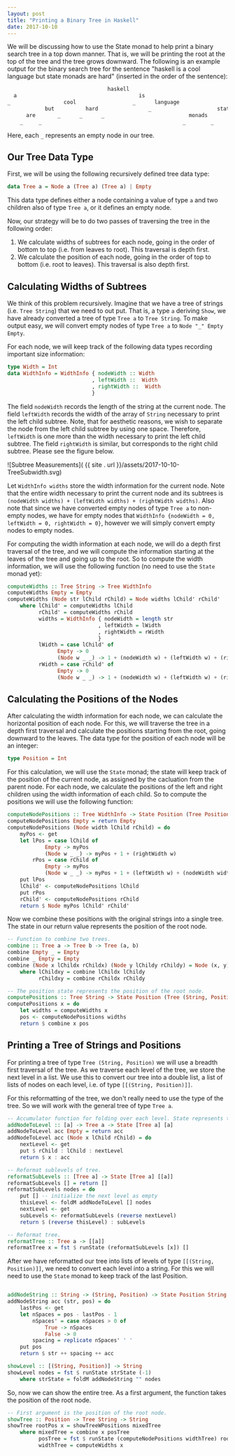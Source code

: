 ```yaml
---
layout: post
title: "Printing a Binary Tree in Haskell"
date: 2017-10-10
---
```


We will be discussing how to use the State monad to help print a binary search tree in a top down manner.
That is, we will be printing the root at the top of the tree and the tree grows downward. The following is an example output
for the binary search tree for the sentence "haskell is a cool language but state monads are hard" (inserted in the order of the sentence):

``` haskell
                                haskell
  a                                       is
_                 cool                  _      language
            but          hard                _                     state
      are       _      _      _                           monads         _
    _     _                                             _        _
```
Here, each `_` represents an empty node in our tree.

## Our Tree Data Type

First, we will be using the following recursively defined tree data type:

``` haskell
data Tree a = Node a (Tree a) (Tree a) | Empty
```

This data type defines either a node containing a value of type `a` and two children also of type `Tree a`, or it defines an empty node.

Now, our strategy will be to do two passes of traversing the tree in the following order: 

1. We calculate widths of subtrees for each node, going in the order of bottom to top (i.e. from leaves to root). This traversal is depth first.
2. We calculate the position of each node, going in the order of top to bottom (i.e. root to leaves). This traversal is also depth first.

## Calculating Widths of Subtrees

We think of this problem recursively. Imagine that we have a tree of strings (i.e. `Tree String`) that we need to out put. That is, a type `a` deriving `Show`, we have already converted a tree of type `Tree a` to `Tree String`. To make output easy, we will convert empty nodes of type `Tree a` to `Node "_" Empty Empty`. 

For each node, we will keep track of the following data types recording important size information:

``` haskell
type Width = Int
data WidthInfo = WidthInfo { nodeWidth :: Width 
                           , leftWidth ::  Width
                           , rightWidth ::  Width
                           }
```
The field `nodeWidth` records the length of the string at the current node.
 The field `leftWidth` records the width of the array of `String` necessary to print the left child subtree.
 Note, that for aesthetic reasons, we wish to separate the node from the left child subtree by using one space.
 Therefore, `leftWidth` is one more than the width necessary to print the left child subtree.
 The field `rightWidth` is similar, but corresponds to the right child subtree. Please see the figure below.

![Subtree Measurements]( {{ site . url }}/assets/2017-10-10-TreeSubwidth.svg)

Let `WidthInfo widths` store the width information for the current node.
 Note that the entire width necessary to print the current node and its subtrees is `(nodeWidth widths) + (leftWidth widths) + (rightWidth widths)`. Also note that since we have converted empty nodes of type `Tree a` to non-empty nodes, we have for empty nodes that `WidthInfo {nodeWidth = 0, leftWidth = 0, rightWidth = 0}`, however we will simply convert empty nodes to empty nodes. 

For computing the width information at each node, we will do a depth first traversal of the tree, and we will compute the information starting at the leaves of the tree and going up to the root. So to compute the width information, we will use the following function (no need to use the `State` monad yet):

``` haskell
computeWidths :: Tree String -> Tree WidthInfo
computeWidths Empty = Empty
computeWidths (Node str lChild rChild) = Node widths lChild' rChild' 
    where lChild' = computeWidths lChild
          rChild' = computeWidths rChild
          widths = WidthInfo { nodeWidth = length str
                             , leftWidth = lWidth
                             , rightWidth = rWidth
                             }
          lWidth = case lChild' of 
                Empty -> 0
                (Node w _ _) -> 1 + (nodeWidth w) + (leftWidth w) + (rightWidth w)
          rWidth = case rChild' of 
                Empty -> 0  
                (Node w _ _) -> 1 + (nodeWidth w) + (leftWidth w) + (rightWidth w)
```
 
## Calculating the Positions of the Nodes 

After calculating the width information for each node, we can calculate the horizontal position of each node. For this, we will traverse the tree in a depth first traversal and calculate the positions starting from the root, going downward to the leaves. The data type for the position of each node will be an integer:
``` haskell
type Position = Int
```

For this calculation, we will use the `State` monad; the state will keep track of the position of the current node, as assigned by the cacluation from the parent node. For each node, we calculate the positions of the left and right children using the width information of each child. So to compute the positions we will use the following function:

``` haskell
computeNodePositions :: Tree WidthInfo -> State Position (Tree Position)
computeNodePositions Empty = return Empty
computeNodePositions (Node width lChild rChild) = do
    myPos <- get
    let lPos = case lChild of 
            Empty -> myPos
            (Node w _ _) -> myPos + 1 + (rightWidth w) 
        rPos = case rChild of 
            Empty -> myPos
            (Node w _ _) -> myPos + 1 + (leftWidth w) + (nodeWidth width) 
    put lPos
    lChild' <- computeNodePositions lChild
    put rPos
    rChild' <- computeNodePositions rChild
    return $ Node myPos lChild' rChild'
``` 
Now we combine these positions with the original strings into a single tree. The state in our return value represents the position of the root node.

``` haskell
-- Function to combine two trees.
combine :: Tree a -> Tree b -> Tree (a, b)
combine Empty _ = Empty
combine _ Empty = Empty
combine (Node x lChildx rChildx) (Node y lChildy rChildy) = Node (x, y) lChildxy rChildxy
    where lChildxy = combine lChildx lChildy
          rChildxy = combine rChildx rChildy

-- The position state represents the position of the root node.
computePositions :: Tree String -> State Position (Tree (String, Position))
computePositions x = do
    let widths = computeWidths x 
    pos <- computeNodePositions widths 
    return $ combine x pos
```

## Printing a Tree of Strings and Positions 

For printing a tree of type `Tree (String, Position)` we will use a breadth first traversal of the tree. As we traverse each level of the tree, we store the next level in a list. We use this to convert our tree into a double list, a list of lists of nodes on each level, i.e. of type `[[(String, Position)]]`.

For this reformatting of the tree, we don't really need to use the type of the tree. So we will work with the general tree of type `Tree a`.

``` haskell
-- Accumulator function for folding over each level. State represents the nodes in the next level of the tree.
addNodeToLevel :: [a] -> Tree a -> State [Tree a] [a]
addNodeToLevel acc Empty = return acc
addNodeToLevel acc (Node x lChild rChild) = do
    nextLevel <- get
    put $ rChild : lChild : nextLevel
    return $ x : acc

-- Reformat sublevels of tree.
reformatSubLevels :: [Tree a] -> State [Tree a] [[a]]
reformatSubLevels [] = return []
reformatSubLevels nodes = do
    put [] -- initialize the next level as empty
    thisLevel <- foldM addNodeToLevel [] nodes
    nextLevel <- get
    subLevels <- reformatSubLevels (reverse nextLevel) 
    return $ (reverse thisLevel) : subLevels

-- Reformat tree.
reformatTree :: Tree a -> [[a]]
reformatTree x = fst $ runState (reformatSubLevels [x]) []
```

After we have reformatted our tree into lists of levels of type `[[(String, Position)]]`, we need to convert each level into a string. For this we will need to use the `State` monad to keep track of the last Position.

``` haskell

addNodeString :: String -> (String, Position) -> State Position String
addNodeString acc (str, pos) = do
    lastPos <- get
    let nSpaces = pos - lastPos - 1
        nSpaces' = case nSpaces > 0 of 
            True -> nSpaces 
            False -> 0
        spacing = replicate nSpaces' ' '
    put pos
    return $ str ++ spacing ++ acc 

showLevel :: [(String, Position)] -> String
showLevel nodes = fst $ runState strState (-1) 
    where strState = foldM addNodeString "" nodes
```

So, now we can show the entire tree. As a first argument, the function takes the position of the root node.

``` haskell
-- First argument is the position of the root node.
showTree :: Position -> Tree String -> String
showTree rootPos x = showTreeWPositions mixedTree
    where mixedTree = combine x posTree
          posTree = fst $ runState (computeNodePositions widthTree) rootPos 
          widthTree = computeWidths x
```
